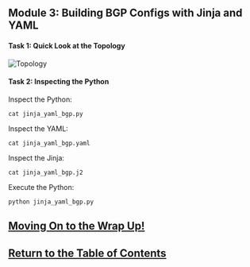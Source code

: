 ## Module 3: Building BGP Configs with Jinja and YAML

#### Task 1: Quick Look at the Topology

![Topology](images/jinja_yaml_topology.png)


#### Task 2: Inspecting the Python

Inspect the Python:

```
cat jinja_yaml_bgp.py
```

Inspect the YAML:

```
cat jinja_yaml_bgp.yaml
```

Inspect the Jinja:

```
cat jinja_yaml_bgp.j2
```

Execute the Python:

```
python jinja_yaml_bgp.py
```

## [Moving On to the Wrap Up!](DEVWKS_1512_Guided_5.md)
## [Return to the Table of Contents](README.md)
